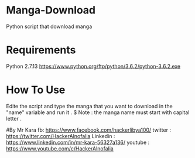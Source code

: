 # Manga-Download
Python script that download manga

# Requirements

Python 2.7.13
https://www.python.org/ftp/python/3.6.2/python-3.6.2.exe

# How To Use 

Edite the script and type the manga that you want to download in the "name" variable and run it .
$ Note : the manga name must start with capital letter .

#By Mr Kara 
fb: https://www.facebook.com/hackerlibya100/
twitter : https://twitter.com/HackerAlnofalia
Linkedin : https://www.linkedin.com/in/mr-kara-56327a136/
youtube : https://www.youtube.com/c/HackerAlnofalia
